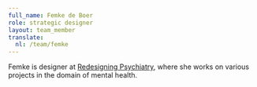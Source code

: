 ```yaml
---
full_name: Femke de Boer
role: strategic designer
layout: team_member
translate:
  nl: /team/femke
---
```

Femke is designer at [Redesigning Psychiatry], where she works on various
projects in the domain of mental health.

[Redesigning Psychiatry]: https://www.redesigningpsychiatry.org/
